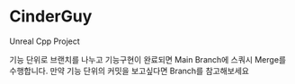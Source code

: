 # CinderGuy
Unreal Cpp Project
﻿

기능 단위로 브랜치를 나누고 기능구현이 완료되면 Main Branch에 스쿼시 Merge를 수행합니다.
만약 기능 단위의 커밋을 보고싶다면 Branch를 참고해보세요 
﻿
